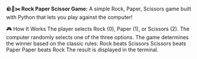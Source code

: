 **🪨📄✂️ Rock Paper Scissor Game:**
A simple Rock, Paper, Scissors game built with Python that lets you play against the computer!

🎮 How It Works
The player selects Rock (0), Paper (1), or Scissors (2).
The computer randomly selects one of the three options.
The game determines the winner based on the classic rules:
Rock beats Scissors
Scissors beats Paper
Paper beats Rock
The result is displayed in the terminal.
